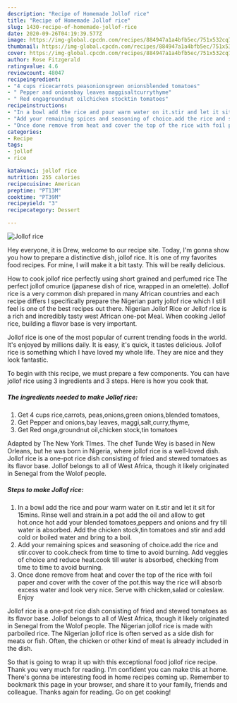```yaml
---
description: "Recipe of Homemade Jollof rice"
title: "Recipe of Homemade Jollof rice"
slug: 1430-recipe-of-homemade-jollof-rice
date: 2020-09-26T04:19:39.577Z
image: https://img-global.cpcdn.com/recipes/884947a1a4bfb5ec/751x532cq70/jollof-rice-recipe-main-photo.jpg
thumbnail: https://img-global.cpcdn.com/recipes/884947a1a4bfb5ec/751x532cq70/jollof-rice-recipe-main-photo.jpg
cover: https://img-global.cpcdn.com/recipes/884947a1a4bfb5ec/751x532cq70/jollof-rice-recipe-main-photo.jpg
author: Rose Fitzgerald
ratingvalue: 4.6
reviewcount: 48047
recipeingredient:
- "4 cups ricecarrots peasonionsgreen onionsblended tomatoes"
- " Pepper and onionsbay leaves maggisaltcurrythyme"
- " Red ongagroundnut oilchicken stocktin tomatoes"
recipeinstructions:
- "In a bowl add the rice and pour warm water on it.stir and let it sit for 15mins. Rinse well and strain.in a pot add the oil and allow to get hot.once hot add your blended tomatoes,peppers and onions and fry till water is absorbed. Add the chicken stock,tin tomatoes and stir and add cold or boiled water and bring to a boil."
- "Add your remaining spices and seasoning of choice.add the rice and stir.cover to cook.check from time to time to avoid burning. Add veggies of choice and reduce heat.cook till water is absorbed, checking from time to time to avoid burning."
- "Once done remove from heat and cover the top of the rice with foil paper and cover with the cover of the pot.this way the rice will absorb excess water and look very nice. Serve with chicken,salad or coleslaw. Enjoy"
categories:
- Recipe
tags:
- jollof
- rice

katakunci: jollof rice 
nutrition: 255 calories
recipecuisine: American
preptime: "PT13M"
cooktime: "PT39M"
recipeyield: "3"
recipecategory: Dessert

---
```



![Jollof rice](https://img-global.cpcdn.com/recipes/884947a1a4bfb5ec/751x532cq70/jollof-rice-recipe-main-photo.jpg)

Hey everyone, it is Drew, welcome to our recipe site. Today, I'm gonna show you how to prepare a distinctive dish, jollof rice. It is one of my favorites food recipes. For mine, I will make it a bit tasty. This will be really delicious.

How to cook jollof rice perfectly using short grained and perfumed rice The perfect jollof omurice (japanese dish of rice, wrapped in an omelette). Jollof rice is a very common dish prepared in many African countries and each recipe differs I specifically prepare the Nigerian party jollof rice which I still feel is one of the best recipes out there. Nigerian Jollof Rice or Jellof rice is a rich and incredibly tasty west African one-pot Meal. When cooking Jellof rice, building a flavor base is very important.

Jollof rice is one of the most popular of current trending foods in the world. It's enjoyed by millions daily. It is easy, it's quick, it tastes delicious. Jollof rice is something which I have loved my whole life. They are nice and they look fantastic.


To begin with this recipe, we must prepare a few components. You can have jollof rice using 3 ingredients and 3 steps. Here is how you cook that.

<!--inarticleads1-->

##### The ingredients needed to make Jollof rice:

1. Get 4 cups rice,carrots, peas,onions,green onions,blended tomatoes,
1. Get  Pepper and onions,bay leaves, maggi,salt,curry,thyme,
1. Get  Red onga,groundnut oil,chicken stock,tin tomatoes


Adapted by The New York TImes. The chef Tunde Wey is based in New Orleans, but he was born in Nigeria, where jollof rice is a well-loved dish. Jollof rice is a one-pot rice dish consisting of fried and stewed tomatoes as its flavor base. Jollof belongs to all of West Africa, though it likely originated in Senegal from the Wolof people. 

<!--inarticleads2-->

##### Steps to make Jollof rice:

1. In a bowl add the rice and pour warm water on it.stir and let it sit for 15mins. Rinse well and strain.in a pot add the oil and allow to get hot.once hot add your blended tomatoes,peppers and onions and fry till water is absorbed. Add the chicken stock,tin tomatoes and stir and add cold or boiled water and bring to a boil.
1. Add your remaining spices and seasoning of choice.add the rice and stir.cover to cook.check from time to time to avoid burning. Add veggies of choice and reduce heat.cook till water is absorbed, checking from time to time to avoid burning.
1. Once done remove from heat and cover the top of the rice with foil paper and cover with the cover of the pot.this way the rice will absorb excess water and look very nice. Serve with chicken,salad or coleslaw. Enjoy


Jollof rice is a one-pot rice dish consisting of fried and stewed tomatoes as its flavor base. Jollof belongs to all of West Africa, though it likely originated in Senegal from the Wolof people. The Nigerian jollof rice is made with parboiled rice. The Nigerian jollof rice is often served as a side dish for meats or fish. Often, the chicken or other kind of meat is already included in the dish. 

So that is going to wrap it up with this exceptional food jollof rice recipe. Thank you very much for reading. I'm confident you can make this at home. There's gonna be interesting food in home recipes coming up. Remember to bookmark this page in your browser, and share it to your family, friends and colleague. Thanks again for reading. Go on get cooking!
